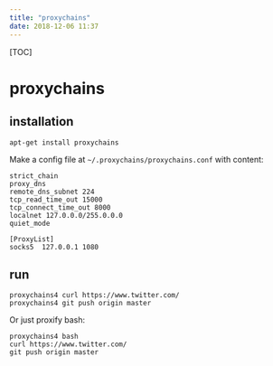 ```yaml
---
title: "proxychains"
date: 2018-12-06 11:37
---
```



[TOC]



# proxychains



## installation

```
apt-get install proxychains
```



Make a config file at `~/.proxychains/proxychains.conf` with content:

```
strict_chain
proxy_dns 
remote_dns_subnet 224
tcp_read_time_out 15000
tcp_connect_time_out 8000
localnet 127.0.0.0/255.0.0.0
quiet_mode

[ProxyList]
socks5  127.0.0.1 1080
```



## run

```
proxychains4 curl https://www.twitter.com/
proxychains4 git push origin master
```

Or just proxify bash:

```
proxychains4 bash
curl https://www.twitter.com/
git push origin master
```